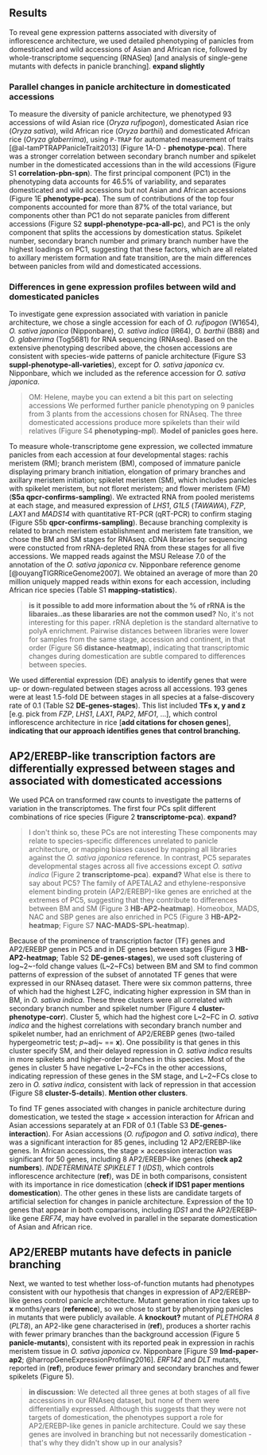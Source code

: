 ## Results

To reveal gene expression patterns associated with diversity of inflorescence architecture, we used detailed phenotyping of panicles from domesticated and wild accessions of Asian and African rice, followed by whole-transcriptome sequencing (RNASeq) [and analysis of single-gene mutants with defects in panicle branching].
**expand slightly**

### Parallel changes in panicle architecture in domesticated accessions

To measure the diversity of panicle architecture, we phenotyped 93 accessions of wild Asian rice (*Oryza rufipogon*), domesticated Asian rice (*Oryza sativa*), wild African rice (*Oryza barthii*) and domesticated African rice (*Oryza glaberrima*), using `P-TRAP` for automated measurement of traits [@al-tamPTRAPPanicleTrait2013] (Figure 1A-D - **phenotype-pca**).
There was a stronger correlation between secondary branch number and spikelet number in the domesticated accessions than in the wild accessions (Figure S1 **correlation-pbn-spn**).
The first principal component (PC1) in the phenotyping data accounts for 46.5% of variability, and separates domesticated and wild accessions but not Asian and African accessions (Figure 1E **phenotype-pca**).
The sum of contributions of the top four components accounted for more than 87% of the total variance, but components other than PC1 do not separate panicles from different accessions (Figure S2 **suppl-phenotype-pca-all-pc**), and PC1 is the only component that splits the accessions by domestication status.
Spikelet number, secondary branch number and primary branch number have the highest loadings on PC1, suggesting that these factors, which are all related to axillary meristem formation and fate transition, are the main differences between panicles from wild and domesticated accessions.


### Differences in gene expression profiles between wild and domesticated panicles

To investigate gene expression associated with variation in panicle architecture, we chose a single accession for each of *O. rufipogon* (W1654), *O. sativa japonica* (Nipponbare), *O. sativa indica* (IR64), *O. barthii* (B88) and *O. glaberrima* (Tog5681) for RNA sequencing (RNAseq).
Based on the extensive phenotyping described above, the chosen accessions are consistent with species-wide patterns of panicle architecture (Figure S3 **suppl-phenotype-all-varieties**), except for *O. sativa japonica* cv. Nipponbare, which we included as the reference accession for *O. sativa japonica*.
> OM: Helene, maybe you can extend a bit this part on selecting accessions
We performed further panicle phenotyping on 9 panicles from 3 plants from the accessions chosen for RNAseq.
The three domesticated accessions produce more spikelets than their wild relatives (Figure S4 **phenotyping-mpl**).
**Model of panicles goes here.**

To measure whole-transcriptome gene expression, we collected immature panicles from each accession at four developmental stages: rachis meristem (RM); branch meristem (BM), composed of immature panicle displaying primary branch initiation, elongation of primary branches and axillary meristem initiation; spikelet meristem (SM), which includes panicles with spikelet meristem, but not floret meristem; and flower meristem (FM) (**S5a qpcr-confirms-sampling**). 
We extracted RNA from pooled meristems at each stage, and measured expression of *LHS1*, *G1L5* (*TAWAWA*), *FZP*, *LAX1* and *MADS14* with quantitative RT-PCR (qRT-PCR) to confirm staging (Figure S5b **qpcr-confirms-sampling**).
Because branching complexity is related to branch meristem establishment and meristem fate transition, we chose the BM and SM stages for RNAseq.
cDNA libraries for sequencing were constucted from rRNA-depleted RNA from these stages for all five accessions.
We mapped reads against the MSU Release 7.0 of the annotation of the *O. sativa japonica* cv. Nipponbare reference genome [@ouyangTIGRRiceGenome2007].
We obtained an average of more than 20 million uniquely mapped reads within exons for each accession, including African rice species (Table S1 **mapping-statistics**).
> **is it possible to add more information about the % of rRNA is the libaraies..as these libararies are not the common used?**
> No, it's not interesting for this paper. rRNA depletion is the standard alternative to polyA enrichment.
Pairwise distances between libraries were lower for samples from the same stage, accession and continent, in that order (Figure S6 **distance-heatmap**), indicating that transcriptomic changes during domestication are subtle compared to differences between species.

We used differential expression (DE) analysis to identify genes that were up- or down-regulated between stages across all accessions.
193 genes were at least 1.5-fold DE between stages in all species at a false-discovery rate of 0.1 (Table S2 **DE-genes-stages**).
This list included **TFs x, y and z** [e.g. pick from *FZP*, *LHS1*, *LAX1*, *PAP2*, *MFO1*, ...], which control inflorescence architecture in rice [**add citations for chosen genes**], **indicating that our approach identifies genes that control branching.**

## AP2/EREBP-like transcription factors are differentially expressed between stages and associated with domesticated accessions

We used PCA on transformed raw counts to investigate the patterns of variation in the transcriptomes. 
The first four PCs split different combinations of rice species (Figure 2 **transcriptome-pca**). **expand?**
> I don't think so, these PCs are not interesting
These components may relate to species-specific differences unrelated to panicle architecture, or mapping biases caused by mapping all libraries against the *O. sativa japonica* reference.
In contrast, PC5 separates developmental stages across all five accessions except *O. sativa indica* (Figure 2 **transcriptome-pca**). **expand?**
> What else is there to say about PC5?
The family of APETALA2 and ethylene-responsive element binding protein (AP2/EREBP)-like genes are enriched at the extremes of PC5, suggesting that they contribute to differences between BM and SM (Figure 3 **HB-AP2-heatmap**).
Homeobox, MADS, NAC and SBP genes are also enriched in PC5 (Figure 3 **HB-AP2-heatmap**; Figure S7 **NAC-MADS-SPL-heatmap**).

Because of the prominence of transcription factor (TF) genes and AP2/EREBP genes in PC5 and in DE genes between stages (Figure 3 **HB-AP2-heatmap**; Table S2 **DE-genes-stages**), we used soft clustering of log~2~-fold change values (L~2~FCs) between BM and SM to find common patterns of expression of the subset of annotated TF genes that were expressed in our RNAseq dataset.
There were six common patterns, three of which had the highest L2FC, indicating higher expression in SM than in BM, in *O. sativa indica*.
These three clusters were all correlated with secondary branch number and spikelet number (Figure 4 **cluster-phenotype-corr**).
Cluster 5, which had the highest core L~2~FC in *O. sativa indica* and the highest correlations with secondary branch number and spikelet number, had an enrichment of AP2/EREBP genes (two-tailed hypergeometric test; *p*~adj~ == **x**).
One possibility is that genes in this cluster specify SM, and their delayed repression in *O. sativa indica* results in more spikelets and higher-order branches in this species.
Most of the genes in cluster 5 have negative L~2~FCs in the other accessions, indicating repression of these genes in the SM stage, and L~2~FCs close to zero in *O. sativa indica*, consistent with lack of repression in that accession (Figure S8 **cluster-5-details**).
**Mention other clusters**.

To find TF genes associated with changes in panicle architecture during domestication, we tested the stage × accession interaction for African and Asian accessions separately at an FDR of 0.1 (Table S3 **DE-genes-interaction**).
For Asian accessions (*O. rufipogon* and *O. sativa indica*), there was a significant interaction for 85 genes, including 12 AP2/EREBP-like genes.
In African accessions, the stage × accession interaction was significant for 50 genes, including 8 AP2/EREBP-like genes (**check ap2 numbers**).
*INDETERMINATE SPIKELET 1* (*IDS1*), which controls inflorescence architecture (**ref**), was DE in both comparisons, consistent with its importance in rice domestication (**check if IDS1 paper mentions domestication**).
The other genes in these lists are candidate targets of artificial selection for changes in panicle architecture.
Expression of the 10 genes that appear in both comparisons, including *IDS1* and the AP2/EREBP-like gene *ERF74*, may have evolved in parallel in the separate domestication of Asian and African rice.

## AP2/EREBP mutants have defects in panicle branching

Next, we wanted to test whether loss-of-function mutants had phenotypes consistent with our hypothesis that changes in expression of AP2/EREBP-like genes control panicle architecture.
Mutant generation in rice takes up to **x** months/years (**reference**), so we chose to start by phenotyping panicles in mutants that were publicly available.
A **knockout?** mutant of *PLETHORA 8* (*PLT8*), an AP2-like gene characterised in (**ref**), produces a shorter rachis with fewer primary branches than the background accession (Figure 5 **panicle-mutants**), consistent with its reported peak in expression in rachis meristem tissue in *O. sativa japonica* cv. Nipponbare [Figure S9 **lmd-paper-ap2**; @harropGeneExpressionProfiling2016].
*ERF142* and *DLT* mutants, reported in (**ref**), produce fewer primary and secondary branches and fewer spikelets (Figure 5).
>**in discussion**: We detected all three genes at both stages of all five accessions in our RNAseq dataset, but none of them were differentially expressed. Although this suggests that they were not targets of domestication, the phenotypes support a role for AP2/EREBP-like genes in panicle architecture.
> Could we say these genes are involved in branching but not necessarily domestication - that's why they didn't show up in our analysis?
